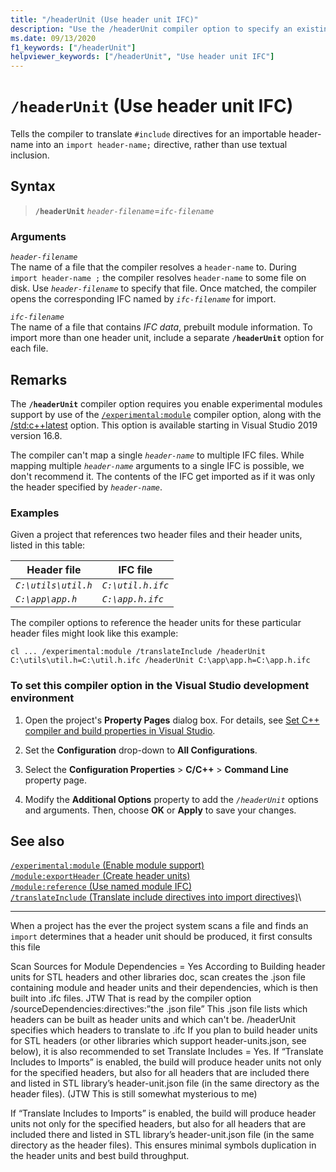 ```yaml
---
title: "/headerUnit (Use header unit IFC)"
description: "Use the /headerUnit compiler option to specify an existing IFC header unit to import in the current compilation."
ms.date: 09/13/2020
f1_keywords: ["/headerUnit"]
helpviewer_keywords: ["/headerUnit", "Use header unit IFC"]
---
```

# `/headerUnit` (Use header unit IFC)

Tells the compiler to translate `#include` directives for an importable header-name into an `import header-name;` directive, rather than use textual inclusion.

## Syntax

> **`/headerUnit`** *`header-filename`*=*`ifc-filename`*

### Arguments

*`header-filename`*\
The name of a file that the compiler resolves a `header-name` to. During `import header-name ;` the compiler resolves `header-name` to some file on disk. Use *`header-filename`* to specify that file. Once matched, the compiler opens the corresponding IFC named by *`ifc-filename`* for import.

*`ifc-filename`*\
The name of a file that contains *IFC data*, prebuilt module information. To import more than one header unit, include a separate **`/headerUnit`** option for each file.

## Remarks

The **`/headerUnit`** compiler option requires you enable experimental modules support by use of the [`/experimental:module`](experimental-module.md) compiler option, along with the [/std:c++latest](std-specify-language-standard-version.md) option. This option is available starting in Visual Studio 2019 version 16.8.

The compiler can't map a single *`header-name`* to multiple IFC files. While mapping multiple *`header-name`* arguments to a single IFC is possible, we don't recommend it. The contents of the IFC get imported as if it was only the header specified by *`header-name`*.

### Examples

Given a project that references two header files and their header units, listed in this table:

| Header file | IFC file |
|--|--|
| *`C:\utils\util.h`* | *`C:\util.h.ifc`* |
| *`C:\app\app.h`* | *`C:\app.h.ifc`* |

The compiler options to reference the header units for these particular header files might look like this example:

```CMD
cl ... /experimental:module /translateInclude /headerUnit C:\utils\util.h=C:\util.h.ifc /headerUnit C:\app\app.h=C:\app.h.ifc
```

### To set this compiler option in the Visual Studio development environment

1. Open the project's **Property Pages** dialog box. For details, see [Set C++ compiler and build properties in Visual Studio](../working-with-project-properties.md).

1. Set the **Configuration** drop-down to **All Configurations**.

1. Select the **Configuration Properties** > **C/C++** > **Command Line** property page.

1. Modify the **Additional Options** property to add the *`/headerUnit`* options and arguments. Then, choose **OK** or **Apply** to save your changes.

## See also

[`/experimental:module` (Enable module support)](experimental-module.md)\
[`/module:exportHeader` (Create header units)](module-exportheader.md)\
[`/module:reference` (Use named module IFC)](module-reference.md)\
[`/translateInclude` (Translate include directives into import directives)](translateinclude.md)\

----

When a project has the ever the project system scans a file and finds an `import` determines that a header unit should be produced, it first consults this file 

Scan Sources for Module Dependencies = Yes  According to Building header units for STL headers and other libraries doc, scan creates the .json file containing module and header units and their dependencies, which is then built into .ifc files. JTW  That is read by the compiler option /sourceDependencies:directives:”the .json file”  This .json file lists which headers can be built as header units and which can't be.
/headerUnit specifies which headers to translate to .ifc
If you plan to build header units for STL headers (or other libraries which support header-units.json, see below), it is also recommended to set
Translate Includes = Yes. If “Translate Includes to Imports” is enabled, the build will produce header units not only for the specified headers, but also for all headers that are included there and listed in STL library’s header-unit.json  file (in the same directory as the header files). (JTW This is still somewhat mysterious to me)



If “Translate Includes to Imports” is enabled, the build will produce header units not only for the specified headers, but also for all headers that are included there and listed in STL library’s header-unit.json  file (in the same directory as the header files). This ensures minimal symbols duplication in the header units and best build throughput. 
